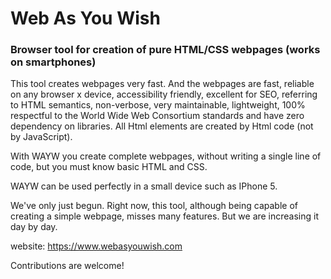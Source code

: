 # Web As You Wish
### Browser tool for creation of pure HTML/CSS webpages (works on smartphones)

This tool creates webpages very fast. And the webpages are fast, reliable on any browser x device, accessibility friendly, excellent for SEO, referring to HTML semantics, non-verbose, very maintainable, lightweight, 100% respectful to the World Wide Web Consortium standards and have zero dependency on libraries. All Html elements are created by Html code (not by JavaScript).

With WAYW you create complete webpages, without writing a single line of code, but you must know basic HTML and CSS.

WAYW can be used perfectly in a small device such as IPhone 5.

We've only just begun. Right now, this tool, although being capable of creating a simple webpage, misses many features. But we are increasing it day by day.

website: https://www.webasyouwish.com

Contributions are welcome!

